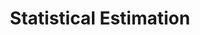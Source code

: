 ---
title: "Statistical Estimation"
description: "Confidence intervals"
tags:
  - Statistics
weight: 12
---